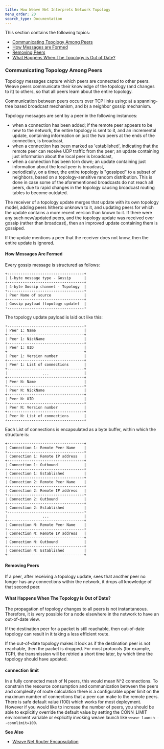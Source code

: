 ```yaml
---
title: How Weave Net Interprets Network Topology
menu_order: 20
search_type: Documentation
---
```


This section contains the following topics: 

 * [Communicating Topology Among Peers](#topology)
 * [How Messages are Formed](#messages)
 * [Removing Peers](#removing-peers)
 * [What Happens When The Topology is Out of Date?](#out-of-date-topology)


### <a name="topology"></a>Communicating Topology Among Peers

Topology messages capture which peers are connected to other peers. 
Weave peers communicate their knowledge of the topology
(and changes to it) to others, so that all peers learn about the
entire topology. 

Communication between peers occurs over TCP links using: 
a) a spanning-tree based broadcast mechanism, and b) a
neighbor gossip mechanism.

Topology messages are sent by a peer in the following instances:

- when a connection has been added; if the remote peer appears to be
  new to the network, the entire topology is sent to it, and an
  incremental update, containing information on just the two peers at
  the ends of the connection, is broadcast,
- when a connection has been marked as 'established', indicating that
  the remote peer can receive UDP traffic from the peer; an update
  containing just information about the local peer is broadcast,
- when a connection has been torn down; an update containing just
  information about the local peer is broadcast,
- periodically, on a timer, the entire topology is "gossiped" to a
  subset of neighbors, based on a topology-sensitive random
  distribution. This is done in case some of the aforementioned
  broadcasts do not reach all peers, due to rapid changes in the
  topology causing broadcast routing tables to become outdated.

The receiver of a topology update merges that update with its own
topology model, adding peers hitherto unknown to it, and updating
peers for which the update contains a more recent version than known
to it. If there were any such new/updated peers, and the topology
update was received over gossip (rather than broadcast), then an
improved update containing them is gossiped.

If the update mentions a peer that the receiver does not know, then
the entire update is ignored.

#### <a name="messages"></a>How Messages Are Formed

Every gossip message is structured as follows:

    +-----------------------------------+
    | 1-byte message type - Gossip      |
    +-----------------------------------+
    | 4-byte Gossip channel - Topology  |
    +-----------------------------------+
    | Peer Name of source               |
    +-----------------------------------+
    | Gossip payload (topology update)  |
    +-----------------------------------+

The topology update payload is laid out like this:

    +-----------------------------------+
    | Peer 1: Name                      |
    +-----------------------------------+
    | Peer 1: NickName                  |
    +-----------------------------------+
    | Peer 1: UID                       |
    +-----------------------------------+
    | Peer 1: Version number            |
    +-----------------------------------+
    | Peer 1: List of connections       |
    +-----------------------------------+
    |                ...                |
    +-----------------------------------+
    | Peer N: Name                      |
    +-----------------------------------+
    | Peer N: NickName                  |
    +-----------------------------------+
    | Peer N: UID                       |
    +-----------------------------------+
    | Peer N: Version number            |
    +-----------------------------------+
    | Peer N: List of connections       |
    +-----------------------------------+

Each List of connections is encapsulated as a byte buffer, within
which the structure is:

    +-----------------------------------+
    | Connection 1: Remote Peer Name    |
    +-----------------------------------+
    | Connection 1: Remote IP address   |
    +-----------------------------------+
    | Connection 1: Outbound            |
    +-----------------------------------+
    | Connection 1: Established         |
    +-----------------------------------+
    | Connection 2: Remote Peer Name    |
    +-----------------------------------+
    | Connection 2: Remote IP address   |
    +-----------------------------------+
    | Connection 2: Outbound            |
    +-----------------------------------+
    | Connection 2: Established         |
    +-----------------------------------+
    |                ...                |
    +-----------------------------------+
    | Connection N: Remote Peer Name    |
    +-----------------------------------+
    | Connection N: Remote IP address   |
    +-----------------------------------+
    | Connection N: Outbound            |
    +-----------------------------------+
    | Connection N: Established         |
    +-----------------------------------+

#### <a name="removing-peers"></a>Removing Peers

If a peer, after receiving a topology update, sees that another peer
no longer has any connections within the network, it drops all
knowledge of that second peer.


#### <a name="out-of-date-topology"></a>What Happens When The Topology is Out of Date?

The propagation of topology changes to all peers is not instantaneous.
Therefore, it is very possible for a node elsewhere in the network to have an
out-of-date view.

If the destination peer for a packet is still reachable, then
out-of-date topology can result in it taking a less efficient route.

If the out-of-date topology makes it look as if the destination peer
is not reachable, then the packet is dropped.  For most protocols
(for example, TCP), the transmission will be retried a short time later, by
which time the topology should have updated.

#### connection limit

In a fully connected mesh of N peers, this would mean N^2 connections. To constrain the resource consumption and 
communication between the peers and complexity of route calculation there is a configurable upper limit on the 
maximum number of connections that a peer can make to the remote peers. There is safe default value (100) which works
for most deployment. However if you would like to increase the number of peers, you should be able to explicitly override the
default value by setting the CONN_LIMIT environment variable or explicitly invoking weave launch like `weave launch --connlimit=100`.

**See Also**

 * [Weave Net Router Encapsulation](/site/concepts/router-encapsulation.md)
 
 
 
